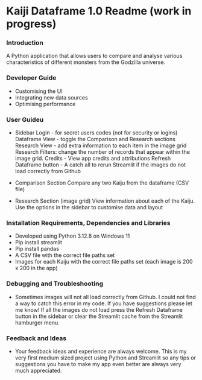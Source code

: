 # Kaiji Dataframe 1.0 Readme (work in progress) 

### Introduction
A Python application that allows users to compare and analyse various characteristics of different monsters from the Godzilla universe.

### Developer Guide
- Customising the UI
- Integrating new data sources
- Optimising performance
   
### User Guideu

- Sidebar
Login - for secret users codes (not for security or logins)
Dataframe View - toggle the Comparison and Research sections
Research View - add extra information to each item in the image grid
Research Filters: change the number of records that appear within the image grid.
Credits - View app credits and attributions
Refresh Dataframe button - A catch all to rerun Streamlit if the images do not load correctly from Github

- Comparison Section
Compare any two Kaiju from the dataframe (CSV file)
  
- Research Section (image grid)
View information about each of the Kaiju. Use the options in the sidebar to customise data and layout
  
### Installation Requirements, Dependencies and Libraries
- Developed using Python 3.12.8 on Windows 11
- Pip install streamlit
- Pip install pandas
- A CSV file with the correct file paths set
- Images for each Kaiju with the correct file paths set (each image is 200 x 200 in the app)

### Debugging and Troubleshooting
- Sometimes images will not all load correctly from Github. I could not find a way to catch this error in my code. If you have suggestions please let me know! If all the images do not load press the Refresh Dataframe button in the sidebar or clear the Streamlit cache from the Streamlit hamburger menu.

### Feedback and Ideas
- Your feedback ideas and experience are always welcome. This is my very first medium sized project using Python and Streamlit so any tips or suggestions you have to make my app even better are always very much appreciated.
